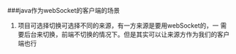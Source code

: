 ###java作为webSocket的客户端的场景
1. 项目可选择切换可选择不同的来源，有一方来源是要用webSocket的，一
需要后台来切换，前端不切换的情况下。但是其实可以让来源方作为我们的客户端也行